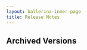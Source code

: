 ```yaml
---
layout: ballerina-inner-page
title: Release Notes
---
```


<link rel="stylesheet" href="/css/download-page.css" />
<div class="row cBallerina-io-Gray-row">
    <div class="container">
        <!-- <div class="cBallerina-archived-breadcrumbs">
            <div role="navigation" aria-label="breadcrumbs navigation">
                <ul class="wy-breadcrumbs" id="breadcrumb-list" >
                    <li><a href="/">Home</a> »</li>
                    <li><a href="/downloads">Downloads</a> »</li>
                    <li>Archived Versions</li>
                </ul>
            </div>
        </div> -->
        <div class="col-xs-12 col-sm-16 col-md-12 col-lg-12">
            <div class="cStandaloneInstallers" id="archived-versions">
                <h2>Archived Versions</h2>
            </div>            
        </div>
    </div>
</div>
<style>
li.cVersionItem  {display: none !important;  }
</style>